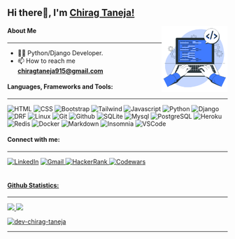 ## Hi there👋, I'm <a>[Chirag Taneja!](https://www.linkedin.com/in/chirag-taneja-b647981a4/)

<!-- Image -->
<img align="right" alt="image" src="coder-2.png" width="30%" height="30%">
 
<!-- About Me -->
 <h4>About Me</h4> 
 <hr>

- 👨‍💻 Python/Django Developer.<br>
- 📫 How to reach me **chiragtaneja915@gmail.com**<br>

<!-- Languages, Frameworks and Tools -->
<h4 align="left">Languages, Frameworks and Tools:</h3>
<hr>
<a align="left">

![HTML](https://img.shields.io/badge/HTML5-E34F26?style=flat-square&logo=HTML5&logoColor=white)
![CSS](https://img.shields.io/badge/CSS3-1572B6?style=flat-square&logo=CSS3&logoColor=white)
![Bootstrap](https://img.shields.io/badge/Bootstrap-7952B3?style=flat-square&logo=Bootstrap&logoColor=white)
![Tailwind](https://img.shields.io/badge/Tailwind-06B6D4?style=flat-square&logo=TailwindCss&logoColor=white)
![Javascript](https://img.shields.io/badge/Javascript-F7DF1E?style=flat-square&logo=Javascript&logoColor=white)
![Python](https://img.shields.io/badge/Python-3776AB?style=flat-square&logo=Python&logoColor=white)
![Django](https://img.shields.io/badge/Django-092E20?style=flat-square&logo=django&logoColor=white)
![DRF](https://img.shields.io/badge/DRF-CB3837?style=flat-square&logo=django&logoColor=white) 
![Linux](https://img.shields.io/badge/Linux-FCC624?style=flat-square&logo=linux&logoColor=black)
![Git](https://img.shields.io/badge/Git-F05032?style=flat-square&logo=Git&logoColor=white)
![Github](https://img.shields.io/badge/Github-181717?style=flat-square&logo=Github&logoColor=white)
![SQLite](https://img.shields.io/badge/SQLite-003B57?style=flat-square&logo=SQLite&logoColor=white)
![Mysql](https://img.shields.io/badge/Mysql-4479A1?style=flat-square&logo=Mysql&logoColor=white)
![PostgreSQL](https://img.shields.io/badge/PostgreSQL-4169E1?style=flat-square&logo=PostgreSQL&logoColor=white)
![Heroku](https://img.shields.io/badge/Heroku-430098?style=flat-square&logo=Heroku&logoColor=white)
![Redis](https://img.shields.io/badge/Redis-DC382D?style=flat-square&logo=redis&logoColor=white)
![Docker](https://img.shields.io/badge/Docker-2496ED?style=flat-square&logo=Docker&logoColor=white)
![Markdown](https://img.shields.io/badge/Markdown-000000?style=flat-square&logo=Markdown&logoColor=white)
 ![Insomnia](https://img.shields.io/badge/Insomnia-4000BF?style=flat-square&logo=Insomnia&logoColor=white)
![VSCode](https://img.shields.io/badge/VS%20Code-007ACC?style=flat-square&logo=visual-studio-code&logoColor=white)
</a>


<!-- Connect with me: -->
<h4 align="left">Connect with me:</h3>
<hr> 
<div align="left">
<a  href="https://www.linkedin.com/in/chirag-taneja-b647981a4/" target="_blank"><img alt="LinkedIn" src="https://img.shields.io/badge/linkedin%20-%230077B5.svg?&style=flat-square&logo=linkedin&logoColor=white" /></a>
<a href="mailto:chiragtaneja915@gmail.com"><img  alt="Gmail" src="https://img.shields.io/badge/Gmail-D14836?style=flat-square&logo=gmail&logoColor=white" />
<a href="https://www.hackerrank.com/chirag_taneja?hr_r=1"><img alt="HackerRank" src="https://img.shields.io/badge/HackerRank-00EA64?style=flat-square&logo=HackerRank&logoColor=white" />
<a href="https://www.codewars.com/users/dev-chirag-taneja"><img alt="Codewars" src="https://img.shields.io/badge/Codewars-B1361E?style=flat-square&logo=codewars&logoColor=white" />
</div>
<br>

<!-- Github Statistics: -->
<h4 align="left">Github Statistics:</h3>
<hr>
<p>
<img width="54%" src="https://github-readme-stats.vercel.app/api?username=dev-chirag-taneja&show_icons=true" />
<img width="45%" src="https://github-readme-stats.vercel.app/api/top-langs?username=dev-chirag-taneja&show_icons=true&locale=en&layout=compact&langs_count=5" />
</p>

<p align="left"><img src="https://komarev.com/ghpvc/?username=dev-chirag-taneja&label=Profile%20views&color=0e75b6&style=flat" alt="dev-chirag-taneja" /> </p>
<hr>
